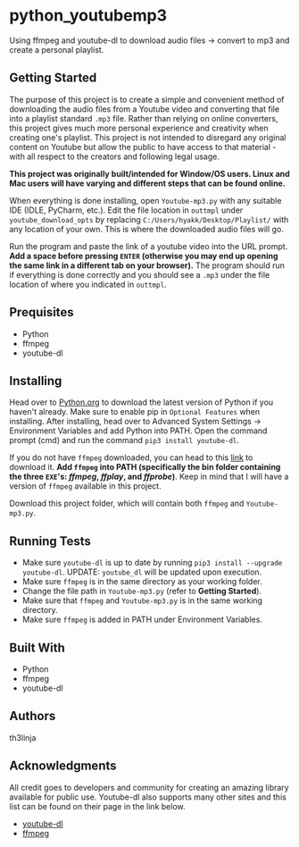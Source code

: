 # python_youtubemp3
Using ffmpeg and youtube-dl to download audio files -> convert to mp3 and create a personal playlist.

## Getting Started
The purpose of this project is to create a simple and convenient method of downloading the audio files from a Youtube video and converting that file into a playlist standard `.mp3` file. Rather than relying on online converters, this project gives much more personal experience and creativity when creating one's playlist. This project is not intended to disregard any original content on Youtube but allow the public to have access to that material - with all respect to the creators and following legal usage.

**This project was originally built/intended for Window/OS users. Linux and Mac users will have varying and different steps that can be found online.**

When everything is done installing, open `Youtube-mp3.py` with any suitable IDE (IDLE, PyCharm, etc.). Edit the file location in `outtmpl` under `youtube_download_opts` by replacing `C:/Users/hyakk/Desktop/Playlist/` with any location of your own. This is where the downloaded audio files will go.

Run the program and paste the link of a youtube video into the URL prompt. **Add a space before pressing `ENTER` (otherwise you may end up opening the same link in a different tab on your browser).** The program should run if everything is done correctly and you should see a `.mp3` under the file location of where you indicated in `outtmpl`.

## Prequisites
  * Python
  * ffmpeg
  * youtube-dl
  
## Installing
Head over to [Python.org](https://www.python.org/) to download the latest version of Python if you haven't already. Make sure to enable pip in  `Optional Features` when installing. After installing, head over to Advanced System Settings -> Environment Variables and add Python into PATH. Open the command prompt (cmd) and run the command `pip3 install youtube-dl`.

If you do not have `ffmpeg` downloaded, you can head to this [link](https://www.ffmpeg.org/download.html) to download it. **Add `ffmpeg` into PATH (specifically the bin folder containing the three `EXE`'s: _ffmpeg_, _ffplay_, and _ffprobe_)**. Keep in mind that I will have a version of `ffmpeg` available in this project.

Download this project folder, which will contain both `ffmpeg` and `Youtube-mp3.py`.

## Running Tests
 * Make sure `youtube-dl` is up to date by running `pip3 install --upgrade youtube-dl`. UPDATE: `youtube_dl` will be updated upon execution.
 * Make sure `ffmpeg` is in the same directory as your working folder.
 * Change the file path in `Youtube-mp3.py` (refer to **Getting Started**).
 * Make sure that `ffmpeg` and `Youtube-mp3.py` is in the same working directory.
 * Make sure `ffmpeg` is added in PATH under Environment Variables.

## Built With
  * Python
  * ffmpeg
  * youtube-dl
  
## Authors
th3linja

## Acknowledgments
All credit goes to developers and community for creating an amazing library available for public use. Youtube-dl also supports many other sites and this list can be found on their page in the link below.
  * [youtube-dl](https://ytdl-org.github.io/youtube-dl/index.html)
  * [ffmpeg](https://www.ffmpeg.org/)
